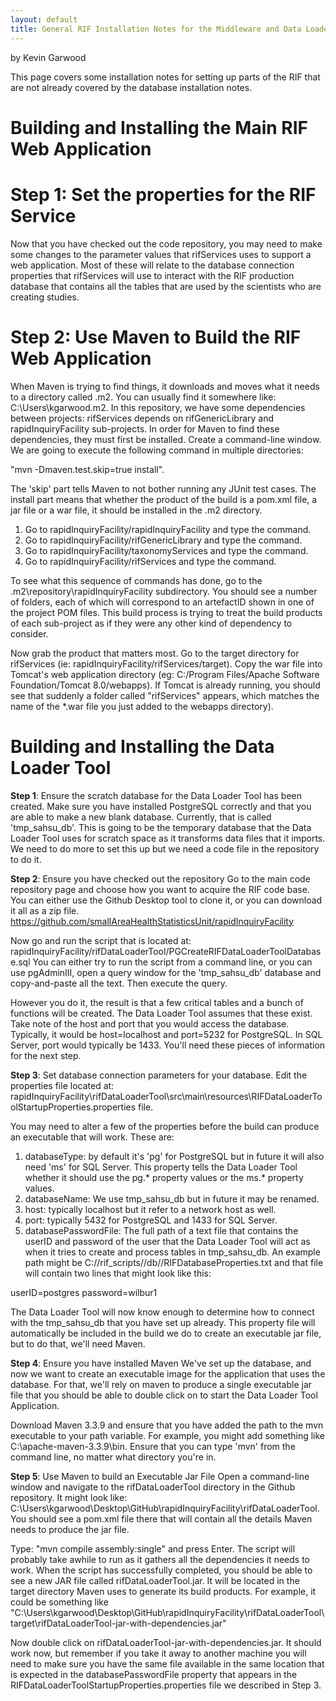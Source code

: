```yaml
---
layout: default
title: General RIF Installation Notes for the Middleware and Data Loader Tool
---
```

by Kevin Garwood

This page covers some installation notes for setting up parts of the RIF that are not already covered by the database installation notes.

# Building and Installing the Main RIF Web Application


# Step 1: Set the properties for the RIF Service
Now that you have checked out the code repository, you may need to make some changes to the parameter values that
rifServices uses to support a web application.  Most of these will relate to the database connection properties
that rifServices will use to interact with the RIF production database that contains all the tables that are used
by the scientists who are creating studies.



# Step 2: Use Maven to Build the RIF Web Application
When Maven is trying to find things, it downloads and moves what it needs to a directory called .m2.  You can usually
find it somewhere like: C:\Users\kgarwood\.m2.  In this repository, we have some dependencies between projects:
rifServices depends on rifGenericLibrary and rapidInquiryFacility sub-projects.  In order for Maven to find these
dependencies, they must first be installed.  Create a command-line window.  We are going to execute the following
command in multiple directories:

"mvn -Dmaven.test.skip=true install".

The 'skip' part tells Maven to not bother running any JUnit test cases.  The install part means that whether the
product of the build is a pom.xml file, a jar file or a war file, it should be installed in the .m2 directory.

1. Go to rapidInquiryFacility/rapidInquiryFacility and type the command.
2. Go to rapidInquiryFacility/rifGenericLibrary and type the command.
3. Go to rapidInquiryFacility/taxonomyServices and type the command.
4. Go to rapidInquiryFacility/rifServices and type the command.

To see what this sequence of commands has done, go to the .m2\repository\rapidInquiryFacility subdirectory. You
should see a number of folders, each of which will correspond to an artefactID shown in one of the project POM
files.  This build process is trying to treat the build products of each sub-project as if they were any other
kind of dependency to consider.

Now grab the product that matters most.  Go to the target directory for rifServices
(ie: rapidInquiryFacility/rifServices/target).  Copy the war file into Tomcat's web application directory
(eg: C:/Program Files/Apache Software Foundation/Tomcat 8.0/webapps).  If Tomcat is already running, you should see
that suddenly a folder called "rifServices" appears, which matches the name of the *.war file you just added to
the webapps directory).


# Building and Installing the Data Loader Tool

**Step 1**: Ensure the scratch database for the Data Loader Tool has been created.
Make sure you have installed PostgreSQL correctly and that you are able to make a new blank database.  Currently,
that is called 'tmp_sahsu_db'.  This is going to be the temporary database that the Data Loader Tool uses for
scratch space as it transforms data files that it imports.  We need to do more to set this up but we need a code
file in the repository to do it.

**Step 2**: Ensure you have checked out the repository
Go to the main code repository page and choose how you want to acquire the RIF code base.  You can either use the
Github Desktop tool to clone it, or you can download it all as a zip file.
https://github.com/smallAreaHealthStatisticsUnit/rapidInquiryFacility

Now go and run the script that is located at: rapidInquiryFacility/rifDataLoaderTool/PGCreateRIFDataLoaderToolDatabase.sql
You can either try to run the script from a command line, or you can use pgAdminIII, open a query window for the
'tmp_sahsu_db' database and copy-and-paste all the text.  Then execute the query.

However you do it, the result is that a few critical tables and a bunch of functions will be created.  The Data Loader
Tool assumes that these exist.  Take note of the host and port that you would access the database.  Typically, it
would be host=localhost and port=5232 for PostgreSQL. In SQL Server, port would typically be 1433.  You'll need these
pieces of information for the next step.

**Step 3**: Set database connection parameters for your database.
Edit the properties file located at:
rapidInquiryFacility\rifDataLoaderTool\src\main\resources\RIFDataLoaderToolStartupProperties.properties file.

You may need to alter a few of the properties before the build can produce an executable that will work.  These
are:
1. databaseType: by default it's 'pg' for PostgreSQL but in future it will also need 'ms' for SQL Server.  This
property tells the Data Loader Tool whether it should use the pg.* property values or the ms.* property values.
2. databaseName: We use tmp_sahsu_db but in future it may be renamed.
2. host: typically localhost but it refer to a network host as well.
3. port: typically 5432 for PostgreSQL and 1433 for SQL Server.
4. databasePasswordFile: The full path of a text file that contains the userID and password of the user that the
Data Loader Tool will act as when it tries to create and process tables in tmp_sahsu_db. An example path might
be C://rif_scripts//db//RIFDatabaseProperties.txt and that file will contain two lines that might look like
this:

userID=postgres
password=wilbur1

The Data Loader Tool will now know enough to determine how to connect with the tmp_sahsu_db that you have set up
already.  This property file will automatically be included in the build we do to create an executable jar file,
but to do that, we'll need Maven.

**Step 4**: Ensure you have installed Maven
We've set up the database, and now we want to create an executable image for the application that uses the database.
For that, we'll rely on maven to produce a single executable jar file that you should be able to double click on to
start the Data Loader Tool Application.

Download Maven 3.3.9 and ensure that you have added the path to the mvn executable to your path variable.  For example, you might add something like C:\apache-maven-3.3.9\bin.  Ensure that you can type 'mvn' from the command line, no matter
what directory you're in.

**Step 5**: Use Maven to build an Executable Jar File
Open a command-line window and navigate to the rifDataLoaderTool directory in the Github repository.  It might look like:
C:\Users\kgarwood\Desktop\GitHub\rapidInquiryFacility\rifDataLoaderTool.  You should see a pom.xml file there that will
contain all the details Maven needs to produce the jar file.

Type: "mvn compile assembly:single" and press Enter.  The script will probably take awhile to run as it gathers all
the dependencies it needs to work.  When the script has successfully completed, you should be able to see a new
JAR file called rifDataLoaderTool.jar.  It will be located in the target directory Maven uses to generate its build
products.  For example, it could be something like "C:\Users\kgarwood\Desktop\GitHub\rapidInquiryFacility\rifDataLoaderTool\target\rifDataLoaderTool-jar-with-dependencies.jar"

Now double click on rifDataLoaderTool-jar-with-dependencies.jar.  It should work now, but remember if you take it away to another machine you will need to make sure you have the same file available in the same location that is expected in the
databasePasswordFile property that appears in the RIFDataLoaderToolStartupProperties.properties file we described
in Step 3.
















